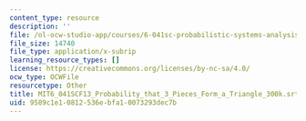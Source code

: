 ```yaml
---
content_type: resource
description: ''
file: /ol-ocw-studio-app/courses/6-041sc-probabilistic-systems-analysis-and-applied-probability-fall-2013/9589c1e10812536ebfa10073293dec7b_MIT6_041SCF13_Probability_that_3_Pieces_Form_a_Triangle_300k.vtt
file_size: 14740
file_type: application/x-subrip
learning_resource_types: []
license: https://creativecommons.org/licenses/by-nc-sa/4.0/
ocw_type: OCWFile
resourcetype: Other
title: MIT6_041SCF13_Probability_that_3_Pieces_Form_a_Triangle_300k.srt
uid: 9589c1e1-0812-536e-bfa1-0073293dec7b
---
```

